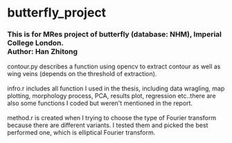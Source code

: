 # butterfly_project
### This is for MRes project of butterfly (database: NHM), Imperial College London.<br>Author: Han Zhitong

contour.py describes a function using opencv to extract contour as well as wing veins (depends on the threshold of extraction).
<br><br>infro.r includes all function I used in the thesis, including data wragling, map plotting, morphology process, PCA, results plot, regression etc..there are also some functions I coded but weren't mentioned in the report.
<br><br>method.r is created when I trying to choose the type of Fourier transform because there are different variants. I tested them and picked the best performed one, which is elliptical Fourier transform.
